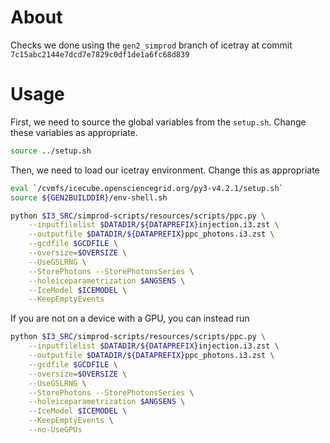 # About

Checks we done using the `gen2_simprod` branch of icetray at commit `7c15abc2144e7dcd7e7829c0df1de1a6fc68d839`

# Usage

First, we need to source the global variables from the `setup.sh`.
Change these variables as appropriate.

```bash
source ../setup.sh
```

Then, we need to load our icetray environment.
Change this as appropriate

```bash
eval `/cvmfs/icecube.opensciencegrid.org/py3-v4.2.1/setup.sh`
source ${GEN2BUILDDIR}/env-shell.sh
```

```bash
python $I3_SRC/simprod-scripts/resources/scripts/ppc.py \
    --inputfilelist $DATADIR/${DATAPREFIX}injection.i3.zst \
    --outputfile $DATADIR/${DATAPREFIX}ppc_photons.i3.zst \
    --gcdfile $GCDFILE \
    --oversize=$OVERSIZE \
    --UseGSLRNG \
    --StorePhotons --StorePhotonsSeries \
    --holeiceparametrization $ANGSENS \
    --IceModel $ICEMODEL \
    --KeepEmptyEvents
```

If you are not on a device with a GPU, you can instead run

```bash
python $I3_SRC/simprod-scripts/resources/scripts/ppc.py \
    --inputfilelist $DATADIR/${DATAPREFIX}injection.i3.zst \
    --outputfile $DATADIR/${DATAPREFIX}ppc_photons.i3.zst \
    --gcdfile $GCDFILE \
    --oversize=$OVERSIZE \
    --UseGSLRNG \
    --StorePhotons --StorePhotonsSeries \
    --holeiceparametrization $ANGSENS \
    --IceModel $ICEMODEL \
    --KeepEmptyEvents \
    --no-UseGPUs
```



